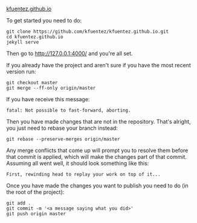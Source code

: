 <a href="https://kfuentez.github.io">kfuentez.github.io</a>
<br/>

To get started you need to do:
```
git clone https://github.com/kfuentez/kfuentez.github.io.git
cd kfuentez.github.io
jekyll serve
```

Then go to <a href="http://127.0.0.1:4000/">http://127.0.0.1:4000/</a> and you're all set.

If you already have the project and aren't sure if you have the most recent version run:
```
git checkout master
git merge --ff-only origin/master
```

If you have receive this message:
```
fatal: Not possible to fast-forward, aborting.
```

Then you have made changes that are not in the repository. That's alright, you just need to rebase your branch instead:
```
git rebase --preserve-merges origin/master
```

Any merge conflicts that come up will prompt you to resolve them before that commit is applied, which will make the changes part of that commit. Assuming all went well, it should look something like this:
```
First, rewinding head to replay your work on top of it...
```

Once you have made the changes you want to publish you need to do (in the root of the project):
```
git add .
git commit -m '<a message saying what you did>'
git push origin master
```